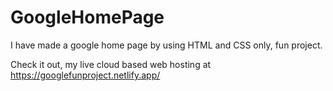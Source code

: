 # GoogleHomePage
I have made a google home page by using HTML and CSS only, fun project.

Check it out, my live cloud based web hosting at https://googlefunproject.netlify.app/
